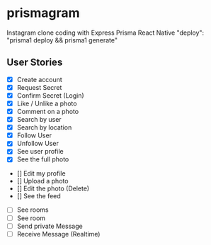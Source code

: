 # prismagram
Instagram clone coding with Express Prisma React Native
"deploy": "prisma1 deploy && prisma1 generate"

## User Stories

- [x] Create account
- [x] Request Secret
- [x] Confirm Secret (Login)
- [x] Like / Unlike a photo
- [x] Comment on a photo
- [x] Search by user
- [x] Search by location
- [x] Follow User
- [x] Unfollow User
- [x] See user profile
- [x] See the full photo
- [] Edit my profile
- [] Upload a photo
- [] Edit the photo (Delete)
- [] See the feed
- [ ] See rooms
- [ ] See room
- [ ] Send private Message
- [ ] Receive Message (Realtime)
